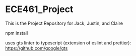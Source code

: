 # ECE461_Project
This is the Project Repository for Jack, Justin, and Claire

npm install

uses gts linter to typescript (extension of eslint and prettier): https://github.com/google/gts
